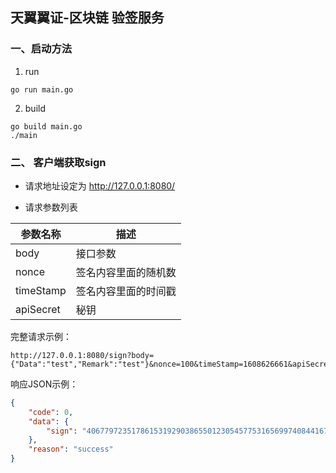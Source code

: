 ## 天翼翼证-区块链 验签服务

### 一、启动方法
1. run
```shell script
go run main.go
```
2. build
```shell script
go build main.go
./main
```

### 二、 客户端获取sign

- 请求地址设定为 http://127.0.0.1:8080/

- 请求参数列表

参数名称 | 描述
---|---
body | 接口参数
nonce | 签名内容里面的随机数
timeStamp | 签名内容里面的时间戳
apiSecret | 秘钥


完整请求示例：
```
http://127.0.0.1:8080/sign?body={"Data":"test","Remark":"test"}&nonce=100&timeStamp=1608626661&apiSecret=482e4610af93b60a113a8ecc61a500eaf054ee6df030ac2ece669acbe58ec28e
```
响应JSON示例：

```json
{
	"code": 0,
	"data": {
		"sign": "40677972351786153192903865501230545775316569974084416717902566734041634855574+24262690419852203592204540437043224196359361711282558324821312146479811246097"
	},
	"reason": "success"
}
```
